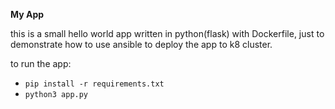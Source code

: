 **My App**

this is a small hello world app written in python(flask) with Dockerfile, just to demonstrate how to use ansible to deploy the app to k8 cluster.

to run the app:
- `pip install -r requirements.txt`
- `python3 app.py`